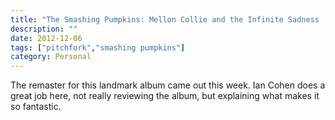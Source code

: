 ```yaml
---
title: "The Smashing Pumpkins: Mellon Collie and the Infinite Sadness | Album Reviews | Pitchfork"
description: ""
date: 2012-12-06
tags: ["pitchfork","smashing pumpkins"]
category: Personal
---
```



<p>The remaster for this landmark album came out this week. Ian Cohen does a great job here, not really reviewing the album, but explaining what makes it so fantastic.</p>
